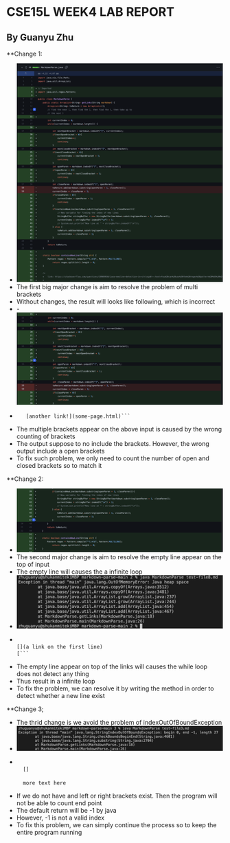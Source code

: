 # CSE15L WEEK4 LAB REPORT
## By Guanyu Zhu 

**Change 1:
- ![image](Screen%20Shot%202022-01-28%20at%202.34.03%20PM.png)
- The first big major change is aim to resolve the problem of multi brackets
- Without changes, the result will looks like following, which is incorrect
- -![image](Screen%20Shot%202022-01-28%20at%202.53.30%20PM.png)
- ```[a link!]((https://something.com))
     [another link!](some-page.html)```
- The multiple brackets appear on the above input is caused by the wrong counting of brackets
- The output suppose to no include the brackets. However, the wrong output include a open brackets
- To fix such problem, we only need to count the number of open and closed brackets so to match it

**Change 2:
- ![image](Screen%20Shot%202022-01-28%20at%203.43.19%20PM.png)
- The second major change is aim to resolve the empty line appear on the top of input
- The empty line will causes the a infinite loop
- ![image](Screen%20Shot%202022-01-28%20at%203.05.10%20PM.png)
- ```
  
  [](a link on the first line)
  [```
- The empty line appear on top of the links will causes the while loop does not detect any thing
- Thus result in a infinite loop
- To fix the problem, we can resolve it by writing the method in order to detect whether a new line exist

**Change 3;
- The thrid change is we avoid the problem of indexOutOfBoundException
- ![image](Screen%20Shot%202022-01-28%20at%203.30.19%20PM.png)
- ```# title

    []

    more text here
  ```
- If we do not have and left or right brackets exist. Then the program will not be able to count end point
- The default return will be -1 by java
- However, -1 is not a valid index
- To fix this problem, we can simply continue the process so to keep the entire program running
